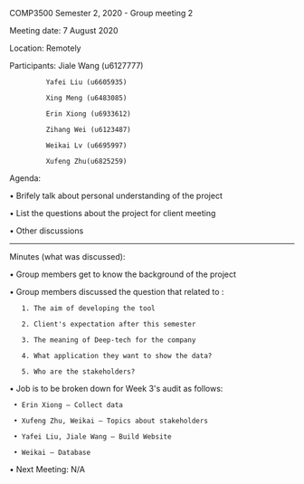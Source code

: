 COMP3500 Semester 2, 2020 - Group meeting 2

Meeting date: 7 August 2020

Location: Remotely

Participants: Jiale Wang (u6127777)

	         Yafei Liu (u6605935)

	         Xing Meng (u6483085)

	         Erin Xiong (u6933612)

	         Zihang Wei (u6123487)

             Weikai Lv (u6695997)

             Xufeng Zhu(u6825259)

Agenda: 

•	Brifely talk about personal understanding of the project 

•	List the questions about the project for client meeting  

•	Other discussions 

__________________________________________________________________________________ 

Minutes (what was discussed): 

•	Group members get to know the background of the project

•	Group members discussed the question that related to :

       1. The aim of developing the tool
       
       2. Client's expectation after this semester

       3. The meaning of Deep-tech for the company

       4. What application they want to show the data?

       5. Who are the stakeholders?

•	Job is to be broken down for Week 3's audit as follows:

     • Erin Xiong – Collect data

     • Xufeng Zhu, Weikai – Topics about stakeholders

     • Yafei Liu, Jiale Wang – Build Website

     • Weikai – Database

•	Next Meeting: N/A